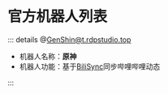 # 官方机器人列表 <Badge type="tip" text="Bots" vertical="top" />

::: details @GenShin@t.rdpstudio.top

* 机器人名称：**原神**
* 机器人功能：基于[BiliSync]同步哔哩哔哩动态

:::

[BiliSync]: /peripheral/bilisync/